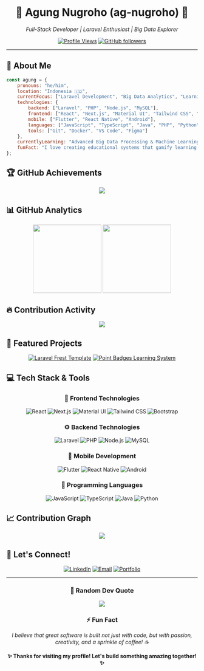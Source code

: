 <div align="center">

# 🚀 Agung Nugroho (ag-nugroho) 🚀

<p><em>Full-Stack Developer | Laravel Enthusiast | Big Data Explorer</em></p>

[![Profile Views](https://komarev.com/ghpvc/?username=ag-nugroho&color=blueviolet&style=flat-square&label=Profile+Views)](https://github.com/ag-nugroho)
[![GitHub followers](https://img.shields.io/github/followers/ag-nugroho?label=Followers&style=social)](https://github.com/ag-nugroho?tab=followers)

<hr>

</div>

## 🎯 About Me

```javascript
const agung = {
    pronouns: "he/him",
    location: "Indonesia 🇮🇩",
    currentFocus: ["Laravel Development", "Big Data Analytics", "Learning Management Systems"],
    technologies: {
        backend: ["Laravel", "PHP", "Node.js", "MySQL"],
        frontend: ["React", "Next.js", "Material UI", "Tailwind CSS", "Bootstrap"],
        mobile: ["Flutter", "React Native", "Android"],
        languages: ["JavaScript", "TypeScript", "Java", "PHP", "Python"],
        tools: ["Git", "Docker", "VS Code", "Figma"]
    },
    currentlyLearning: "Advanced Big Data Processing & Machine Learning",
    funFact: "I love creating educational systems that gamify learning! 🎮"
};
```

## 🏆 GitHub Achievements

<div align="center">
  <img src="https://github-profile-trophy.vercel.app/?username=ag-nugroho&theme=algolia&column=4&margin-w=15&margin-h=15&no-bg=true" />
</div>

## 📊 GitHub Analytics

<div align="center">
  <img height="180em" src="https://github-readme-stats-sigma-five.vercel.app/api?username=ag-nugroho&show_icons=true&theme=algolia&include_all_commits=true&count_private=true&hide_border=true"/>
  <img height="180em" src="https://github-readme-stats-sigma-five.vercel.app/api/top-langs/?username=ag-nugroho&layout=compact&langs_count=8&theme=algolia&hide_border=true"/>
</div>

## 🔥 Contribution Activity

<div align="center">
  <img src="https://github-readme-streak-stats.herokuapp.com/?user=ag-nugroho&theme=algolia&hide_border=true" />
</div>

## 💼 Featured Projects

<div align="center">

[![Laravel Frest Template](https://github-readme-stats-sigma-five.vercel.app/api/pin/?username=antakreatif&repo=laravel-frest-template&theme=algolia&hide_border=true)](https://github.com/antakreatif/laravel-frest-template)
[![Point Badges Learning System](https://github-readme-stats-sigma-five.vercel.app/api/pin/?username=ag-nugroho&repo=poin-badges-learning-system&theme=algolia&hide_border=true)](https://github.com/ag-nugroho/poin-badges-learning-system)

</div>

## 💻 Tech Stack & Tools

<div align="center">

### 🎨 Frontend Technologies
![React](https://img.shields.io/badge/React-20232A?style=for-the-badge&logo=react&logoColor=61DAFB)
![Next.js](https://img.shields.io/badge/Next.js-000000?style=for-the-badge&logo=nextdotjs&logoColor=white)
![Material UI](https://img.shields.io/badge/Material--UI-0081CB?style=for-the-badge&logo=material-ui&logoColor=white)
![Tailwind CSS](https://img.shields.io/badge/Tailwind_CSS-38B2AC?style=for-the-badge&logo=tailwind-css&logoColor=white)
![Bootstrap](https://img.shields.io/badge/Bootstrap-563D7C?style=for-the-badge&logo=bootstrap&logoColor=white)

### ⚙️ Backend Technologies
![Laravel](https://img.shields.io/badge/Laravel-FF2D20?style=for-the-badge&logo=laravel&logoColor=white)
![PHP](https://img.shields.io/badge/PHP-777BB4?style=for-the-badge&logo=php&logoColor=white)
![Node.js](https://img.shields.io/badge/Node.js-339933?style=for-the-badge&logo=nodedotjs&logoColor=white)
![MySQL](https://img.shields.io/badge/MySQL-4479A1?style=for-the-badge&logo=mysql&logoColor=white)

### 📱 Mobile Development
![Flutter](https://img.shields.io/badge/Flutter-02569B?style=for-the-badge&logo=flutter&logoColor=white)
![React Native](https://img.shields.io/badge/React_Native-20232A?style=for-the-badge&logo=react&logoColor=61DAFB)
![Android](https://img.shields.io/badge/Android-3DDC84?style=for-the-badge&logo=android&logoColor=white)

### 💬 Programming Languages
![JavaScript](https://img.shields.io/badge/JavaScript-F7DF1E?style=for-the-badge&logo=javascript&logoColor=black)
![TypeScript](https://img.shields.io/badge/TypeScript-007ACC?style=for-the-badge&logo=typescript&logoColor=white)
![Java](https://img.shields.io/badge/Java-ED8B00?style=for-the-badge&logo=java&logoColor=white)
![Python](https://img.shields.io/badge/Python-3776AB?style=for-the-badge&logo=python&logoColor=white)

</div>

## 📈 Contribution Graph

<div align="center">
  <img src="https://github-readme-activity-graph.vercel.app/graph?username=ag-nugroho&theme=github-compact&hide_border=true&area=true" />
</div>

## 🤝 Let's Connect!

<div align="center">

[![LinkedIn](https://img.shields.io/badge/LinkedIn-0077B5?style=for-the-badge&logo=linkedin&logoColor=white)](https://linkedin.com/in/ag-nugroho)
[![Email](https://img.shields.io/badge/Email-D14836?style=for-the-badge&logo=gmail&logoColor=white)](mailto:your.email@gmail.com)
[![Portfolio](https://img.shields.io/badge/Portfolio-FF7139?style=for-the-badge&logo=Firefox-Browser&logoColor=white)](https://your-portfolio-url.com)

</div>

---

<div align="center">

### 💭 Random Dev Quote
![](https://quotes-github-readme.vercel.app/api?type=horizontal&theme=algolia)

### ⚡ Fun Fact
*I believe that great software is built not just with code, but with passion, creativity, and a sprinkle of coffee! ☕*

**✨ Thanks for visiting my profile! Let's build something amazing together! ✨**

</div>

